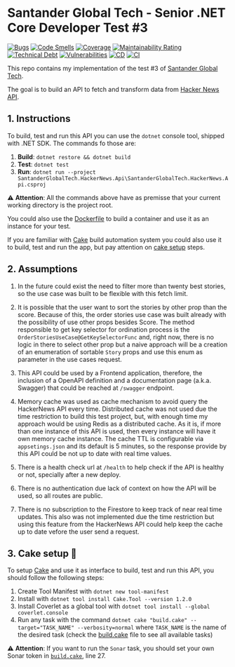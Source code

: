 # Santander Global Tech - Senior .NET Core Developer Test #3
[![Bugs](https://sonarcloud.io/api/project_badges/measure?project=jpmoura_SantanderGlobalTech_NetCoreSenior_Test3&metric=bugs)](https://sonarcloud.io/dashboard?id=jpmoura_SantanderGlobalTech_NetCoreSenior_Test3)
[![Code Smells](https://sonarcloud.io/api/project_badges/measure?project=jpmoura_SantanderGlobalTech_NetCoreSenior_Test3&metric=code_smells)](https://sonarcloud.io/dashboard?id=jpmoura_SantanderGlobalTech_NetCoreSenior_Test3)
[![Coverage](https://sonarcloud.io/api/project_badges/measure?project=jpmoura_SantanderGlobalTech_NetCoreSenior_Test3&metric=coverage)](https://sonarcloud.io/dashboard?id=jpmoura_SantanderGlobalTech_NetCoreSenior_Test3)
[![Maintainability Rating](https://sonarcloud.io/api/project_badges/measure?project=jpmoura_SantanderGlobalTech_NetCoreSenior_Test3&metric=sqale_rating)](https://sonarcloud.io/dashboard?id=jpmoura_SantanderGlobalTech_NetCoreSenior_Test3)
[![Technical Debt](https://sonarcloud.io/api/project_badges/measure?project=jpmoura_SantanderGlobalTech_NetCoreSenior_Test3&metric=sqale_index)](https://sonarcloud.io/dashboard?id=jpmoura_SantanderGlobalTech_NetCoreSenior_Test3)
[![Vulnerabilities](https://sonarcloud.io/api/project_badges/measure?project=jpmoura_SantanderGlobalTech_NetCoreSenior_Test3&metric=vulnerabilities)](https://sonarcloud.io/dashboard?id=jpmoura_SantanderGlobalTech_NetCoreSenior_Test3)
[![CD](https://github.com/jpmoura/santander-global-tech-sr-net-core-dev-test-3/actions/workflows/cd.yml/badge.svg)](https://github.com/jpmoura/santander-global-tech-sr-net-core-dev-test-3/actions/workflows/cd.yml)
[![CI](https://github.com/jpmoura/santander-global-tech-sr-net-core-dev-test-3/actions/workflows/ci.yml/badge.svg)](https://github.com/jpmoura/santander-global-tech-sr-net-core-dev-test-3/actions/workflows/ci.yml)

This repo contains my implementation of the test #3 of [Santander Global Tech](https://santanderglobaltech.com/en/).

The goal is to build an API to fetch and transform data from [Hacker News API](https://github.com/HackerNews/API).

## 1. Instructions

To build, test and run this API you can use the `dotnet` console tool, shipped with .NET SDK. The commands fo those are:

1. **Build**: `dotnet restore && dotnet build`
2. **Test**: `dotnet test`
3. **Run**: `dotnet run --project SantanderGlobalTech.HackerNews.Api\SantanderGlobalTech.HackerNews.Api.csproj`

⚠ **Attention**: All the commands above have as premisse that your current working directory is the project root.

You could also use the [Dockerfile](SantanderGlobalTech.HackerNews.Api/Dockerfile) to build a container and use it as an instance for your test.

If you are familiar with [Cake](https://cakebuild.net/) build automation system you could also use it to build, test and run the app, but pay attention on [cake setup](#3-cake-setup-) steps.

## 2. Assumptions

1. In the future could exist the need to filter more than twenty best stories, so the use case was built to be flexible with this fetch limit.

2. It is possible that the user want to sort the stories by other prop than the score. Because of this, the order stories use case was built already with the possibility of use other props besides Score. The method responsible to get key selector for ordination process is the `OrderStoriesUseCase@GetKeySelectorFunc` and, right now, there is no logic in there to select other prop but a naive approach will be a creation of an enumeration of sortable `Story` props and use this enum as parameter in the use cases request.

3. This API could be used by a Frontend application, therefore, the inclusion of a OpenAPI definition and a documentation page (a.k.a. Swagger) that could be reached at `/swagger` endpoint.

4. Memory cache was used as cache mechanism to avoid query the HackerNews API every time. Distributed cache was not used due the time restriction to build this test project, but, with enough time my approach would be using Redis as a distributed cache. As it is, if more than one instance of this API is used, then every instance will have it own memory cache instance. The cache TTL is configurable via `appsetings.json` and its default is 5 minutes, so the response provide by this API could be not up to date with real time values.

5. There is a health check url at `/health` to help check if the API is healthy or not, specially after a new deploy.

6. There is no authentication due lack of context on how the API will be used, so all routes are public.

7. There is no subscription to the Firestore to keep track of near real time updates. This also was not implemented due the time restriction but using this feature from the HackerNews API could help keep the cache up to date vefore the user send a request.

## 3. Cake setup 🎂

To setup [Cake](https://cakebuild.net/) and use it as interface to build, test and run this API, you should follow the following steps:

1. Create Tool Manifest with `dotnet new tool-manifest`
2. Install with `dotnet tool install Cake.Tool --version 1.2.0`
3. Install Coverlet as a global tool with `dotnet tool install --global coverlet.console`
4. Run any task with the command `dotnet cake "build.cake" --target="TASK_NAME" --verbosity=normal` where `TASK_NAME` is the name of the desired task (check the [build.cake](build.cake) file to see all available tasks)

⚠ **Attention**: If you want to run the `Sonar` task, you should set your own Sonar token in [`build.cake`](build.cake), line 27.
